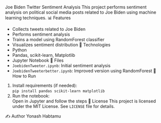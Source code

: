Joe Biden Twitter Sentiment Analysis
This project performs sentiment analysis on political social media posts related to Joe Biden using machine learning techniques.
 📊 Features
- Collects tweets related to Joe Biden
- Performs sentiment analysis
- Trains a model using RandomForest classifier
- Visualizes sentiment distribution
🧪 Technologies
- Python
- Pandas, scikit-learn, Matplotlib
- Jupyter Notebook
📁 Files
- `JoebidenTweeter.ipynb`: Initial sentiment analysis
- `JoebidenTweeterbetter.ipynb`: Improved version using RandomForest
🔧 How to Run
1. Install requirements (if needed):  
   `pip install pandas scikit-learn matplotlib`
2. Run the notebook:  
   Open in Jupyter and follow the steps
 📜 License
This project is licensed under the MIT License. See `LICENSE` file for details.

✍️ Author
Yonash Habtamu
